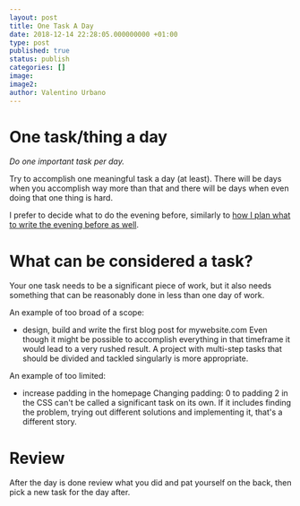 ```yaml
---
layout: post
title: One Task A Day
date: 2018-12-14 22:28:05.000000000 +01:00
type: post
published: true
status: publish
categories: []
image:
image2:
author: Valentino Urbano
---
```


# One task/thing a day

_Do one important task per day._

Try to accomplish one meaningful task a day (at least). There will be days when you accomplish way more than that and there will be days when even doing that one thing is hard.

I prefer to decide what to do the evening before, similarly to [how I plan what to write the evening before as well][1].

# What can be considered a task?

Your one task needs to be a significant piece of work, but it also needs something that can be reasonably done in less than one day of work.

An example of too broad of a scope:

- design, build and write the first blog post for mywebsite.com
  Even though it might be possible to accomplish everything in that timeframe it would lead to a very rushed result. A project with multi-step tasks that should be divided and tackled singularly is more appropriate.

An example of too limited:

- increase padding in the homepage
  Changing padding: 0 to padding 2 in the CSS can't be called a significant task on its own. If it includes finding the problem, trying out different solutions and implementing it, that's a different story.

# Review

After the day is done review what you did and pat yourself on the back, then pick a new task for the day after.

[1]: https://200wordsaday.com/words/writing-ideas-325bf94d83d7ad3

